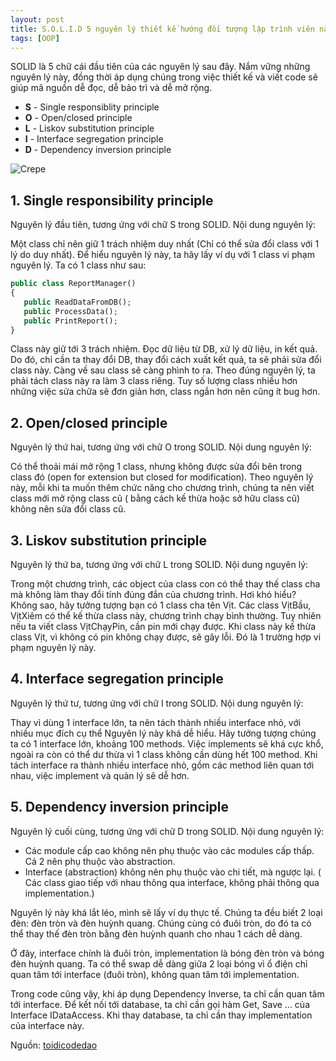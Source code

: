 ```yaml
---
layout: post
title: S.O.L.I.D 5 nguyên lý thiết kế hướng đối tượng lập trình viên nào cũng cần phải biết.
tags: [OOP]
---
```

SOLID là 5 chữ cái đầu tiên của các nguyên lý sau đây.
Nắm vững những nguyên lý này, đồng thời áp dụng chúng trong việc thiết kế và viết code sẽ giúp mã nguồn dễ đọc, dễ bảo trì và dễ mở rộng.

+ **S** - Single responsiblity principle
+ **O** - Open/closed principle
+ **L** - Liskov substitution principle
+ **I** - Interface segregation principle
+ **D** - Dependency inversion principle

![Crepe](https://cdn.scotch.io/scotchy-uploads/2015/03/solid-object-oriented-design.jpg)

## 1. Single responsibility principle

Nguyên lý đầu tiên, tương ứng với chữ S trong SOLID. Nội dung nguyên lý:
 
Một class chỉ nên giữ 1 trách nhiệm duy nhất (Chỉ có thể sửa đổi class với 1 lý do duy nhất).
Để hiểu nguyên lý này, ta hãy lấy ví dụ với 1 class vi phạm nguyên lý. Ta có 1 class như sau:

```php
public class ReportManager()
{
   public ReadDataFromDB();
   public ProcessData();
   public PrintReport();
}
```

Class này giữ tới 3 trách nhiệm. Đọc dữ liệu từ DB, xử lý dữ liệu, in kết quả. Do đó, chỉ cần ta thay đổi DB, thay đổi cách xuất kết quả, ta sẽ phải sửa đổi class này. Càng về sau class sẽ càng phình to ra. Theo đúng nguyên lý, ta phải tách class này ra làm 3 class riêng. Tuy số lượng class nhiều hơn những việc sửa chữa sẽ đơn giản hơn, class ngắn hơn nên cũng ít bug hơn.

## 2. Open/closed principle

Nguyên lý thứ hai, tương ứng với chữ O trong SOLID. Nội dung nguyên lý:

Có thể thoải mái mở rộng 1 class, nhưng không được sửa đổi bên trong class đó (open for extension but closed for modification).
Theo nguyên lý này, mỗi khi ta muốn thêm chức năng cho chương trình, chúng ta nên viết class mới mở rộng class cũ ( bằng cách kế thừa hoặc sở hữu class cũ) không nên sửa đổi class cũ.

## 3. Liskov substitution principle

Nguyên lý thứ ba, tương ứng với chữ L trong SOLID. Nội dung nguyên lý:

Trong một chương trình, các object của class con có thể thay thế class cha mà không làm thay đổi tính đúng đắn của chương trình.
Hơi khó hiểu? Không sao, hãy tưởng tượng bạn có 1 class cha tên Vịt. Các class VịtBầu, VịtXiêm có thể kế thừa class này, chương trình chạy bình thường. Tuy nhiên nếu ta viết class VịtChạyPin, cần pin mới chạy được. Khi class này kế thừa class Vịt, vì không có pin không chạy được, sẽ gây lỗi. Đó là 1 trường hợp vi phạm nguyên lý này.

## 4. Interface segregation principle

Nguyên lý thứ tư, tương ứng với chữ I trong SOLID. Nội dung nguyên lý:

Thay vì dùng 1 interface lớn, ta nên tách thành nhiều interface nhỏ, với nhiều mục đích cụ thể
Nguyên lý này khá dễ hiểu. Hãy tưởng tượng chúng ta có 1 interface lớn, khoảng 100 methods. Việc implements sẽ khá cực khổ, ngoài ra còn có thể dư thừa vì 1 class không cần dùng hết 100 method. Khi tách interface ra thành nhiều interface nhỏ, gồm các method liên quan tới nhau, việc implement và quản lý sẽ dễ hơn.

## 5. Dependency inversion principle

Nguyên lý cuối cùng, tương ứng với chữ D trong SOLID. Nội dung nguyên lý:

+ Các module cấp cao không nên phụ thuộc vào các modules cấp thấp. Cả 2 nên phụ thuộc vào abstraction.
+ Interface (abstraction) không nên phụ thuộc vào chi tiết, mà ngược lại.
( Các class giao tiếp với nhau thông qua interface, không phải thông qua implementation.)

Nguyên lý này khá lắt léo, mình sẽ lấy ví dụ thực tế. Chúng ta đều biết 2 loại đèn: đèn tròn và đèn huỳnh quang. Chúng cùng có đuôi tròn, do đó ta có thể thay thế đèn tròn bằng đèn huỳnh quanh cho nhau 1 cách dễ dàng.

Ở đây, interface chính là đuôi tròn, implementation là bóng đèn tròn và bóng đèn huỳnh quang. Ta có thể swap dễ dàng giữa 2 loại bóng vì ổ điện chỉ quan tâm tới interface (đuôi tròn), không quan tâm tới implementation.

Trong code cũng vậy, khi áp dụng Dependency Inverse, ta chỉ cần quan tâm tới interface. Để kết nối tới database, ta chỉ cần gọi hàm Get, Save … của Interface IDataAccess. Khi thay database, ta chỉ cần thay implementation của interface này.

Nguồn: [toidicodedao](https://toidicodedao.com/2015/03/24/solid-la-gi-ap-dung-cac-nguyen-ly-solid-de-tro-thanh-lap-trinh-vien-code-cung/)



